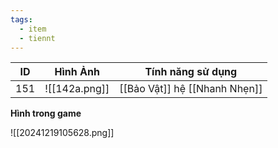 ```yaml
---
tags:
  - item
  - tiennt
---
```


| ID  | Hình Ảnh      | Tính năng sử dụng             |
| --- | ------------- | ----------------------------- |
| 151 | ![[142a.png]] | [[Bảo Vật]] hệ [[Nhanh Nhẹn]] |

**Hình trong game**

![[20241219105628.png]]
